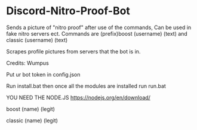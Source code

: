 # Discord-Nitro-Proof-Bot
Sends a picture of "nitro proof" after use of the commands, Can be used in fake nitro servers ect. Commands are (prefix)boost (username) (text) and classic (username) (text)

Scrapes profile pictures from servers that the bot is in.

Credits: Wumpus

Put ur bot token in config.json

Run install.bat then once all the modules are installed run run.bat

YOU NEED THE NODE.JS https://nodejs.org/en/download/
 
boost (name) (legit)


classic (name) (legit)
